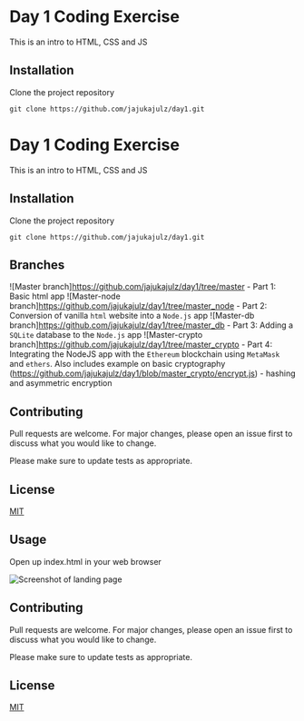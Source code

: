 # Day 1 Coding Exercise

This is an intro to HTML, CSS and JS

## Installation

Clone the project repository

```
git clone https://github.com/jajukajulz/day1.git
```
# Day 1 Coding Exercise

This is an intro to HTML, CSS and JS

## Installation

Clone the project repository

```
git clone https://github.com/jajukajulz/day1.git
```

## Branches

![Master branch]https://github.com/jajukajulz/day1/tree/master - Part 1: Basic html app
![Master-node branch]https://github.com/jajukajulz/day1/tree/master_node - Part 2: Conversion of vanilla `html` website into a `Node.js` app
![Master-db branch]https://github.com/jajukajulz/day1/tree/master_db - Part 3: Adding a `SQLite` database to the `Node.js` app
![Master-crypto branch]https://github.com/jajukajulz/day1/tree/master_crypto - Part 4: Integrating the NodeJS app with the `Ethereum` blockchain using `MetaMask` and `ethers`. Also includes example on basic cryptography (https://github.com/jajukajulz/day1/blob/master_crypto/encrypt.js) - hashing and asymmetric encryption

## Contributing

Pull requests are welcome. For major changes, please open an issue first to discuss what you would like to change.

Please make sure to update tests as appropriate.

## License

[MIT](https://choosealicense.com/licenses/mit/)


## Usage

Open up index.html in your web browser

![Screenshot of landing page](https://github.com/jajukajulz/day1/blob/master/images/landing_page.png?raw=true)

## Contributing

Pull requests are welcome. For major changes, please open an issue first to discuss what you would like to change.

Please make sure to update tests as appropriate.

## License

[MIT](https://choosealicense.com/licenses/mit/)
